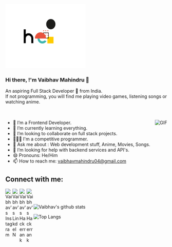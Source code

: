 <img src="https://github.com/vaibhavmahindru/vaibhavmahindru/blob/master/hello.gif" alt="alt text" width="250" height="200" />

### Hi there, !'m Vaibhav Mahindru 👋

An aspiring Full Stack Developer 🚀 from India.<br>
If not programming, you will find me playing video games, listening songs or watching anime.
<br><br><br>

<img align="right" alt="GIF" src="https://media.giphy.com/media/ZVik7pBtu9dNS/giphy.gif"  />

- 🔭 I’m a Frontend Developer.
- 🧠 I’m currently learning everything.
- 👯 I’m looking to collaborate on full stack projects.
- 👨🏽‍💻 I'm a competitive programmer.
- 💬 Ask me about : Web development stuff, Anime, Movies, Songs.
- 🤔 I’m looking for help with backend services and API's.
- 😄 Pronouns: He/Him
- 📫 How to reach me: vaibhavmahindru04@gmail.com

## Connect with me:

  <a href="https://www.instagram.com/vaibhav_mahindru/">
    <img align="left" alt="Vaibhav's Instagram" width="22px" src="https://cdn.jsdelivr.net/npm/simple-icons@v3/icons/instagram.svg" />
  </a>
  <a href="https://www.linkedin.com/in/vaibhav-mahindru-845604175/">
    <img align="left" alt="Vaibhav's LinkdeIN" width="22px" src="https://cdn.jsdelivr.net/npm/simple-icons@v3/icons/linkedin.svg" />
  </a>
  <a href="https://www.hackerrank.com/vaibhumahindru27">
    <img align="left" alt="Vaibhav's Hackerrank" width="22px" src="https://cdn.jsdelivr.net/npm/simple-icons@3.1.0/icons/hackerrank.svg" />
  </a>
  <a href="https://www.codechef.com/users/vaibhav2704">
    <img align="left" alt="Vaibhav's Hackerrank" width="22px" src="https://cdn.jsdelivr.net/npm/simple-icons@v3/icons/codechef.svg" />
  </a>
<br><br>

<!--![Vaibhav's github stats](https://github-readme-stats.vercel.app/api?username=vaibhavmahindru&show_icons=true&theme=cobalt)-->

![Vaibhav's github stats](https://github-readme-stats.vercel.app/api?username=vaibhavmahindru&theme=cobalt)

![Top Langs](https://github-readme-stats.vercel.app/api/top-langs/?username=vaibhavmahindru&theme=cobalt&layout=compact)
